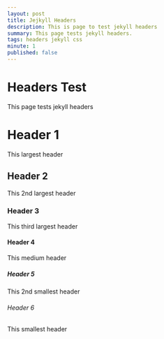 ```yaml
---
layout: post
title: Jejkyll Headers
description: This is page to test jekyll headers
summary: This page tests jekyll headers.
tags: headers jekyll css
minute: 1
published: false
---
```


# Headers Test
This page tests jekyll headers


# Header 1
This largest header

## Header 2
This 2nd largest header

### Header 3
This third largest header

#### Header 4
This medium header

##### Header 5
This 2nd smallest header

###### Header 6
This smallest header
